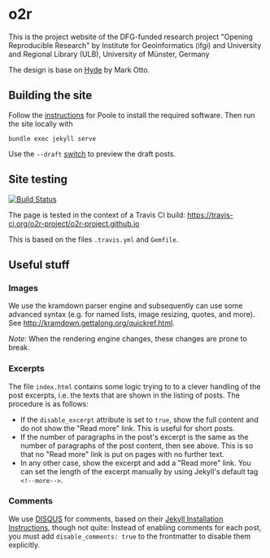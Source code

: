 # o2r

This is the project website of the DFG-funded research project "Opening Reproducible Research" by Institute for Geoinformatics (ifgi) and University and Regional Library (ULB), University of Münster, Germany

The design is base on [Hyde](https://github.com/poole/hyde) by Mark Otto.

## Building the site

Follow the [instructions](https://github.com/poole/poole) for Poole to install the required software. Then run the site locally with

```
bundle exec jekyll serve
```

Use the `--draft` [switch](https://jekyllrb.com/docs/drafts/) to preview the draft posts.

## Site testing

[![Build Status](https://travis-ci.org/o2r-project/o2r-project.github.io.svg?branch=master)](https://travis-ci.org/o2r-project/o2r-project.github.io)

The page is tested in the context of a Travis CI build: https://travis-ci.org/o2r-project/o2r-project.github.io

This is based on the files `.travis.yml` and `Gemfile`.

## Useful stuff

### Images

We use the kramdown parser engine and subsequently can use some advanced syntax (e.g. for named lists, image resizing, quotes, and more). See http://kramdown.gettalong.org/quickref.html.

*Note:* When the rendering engine changes, these changes are prone to break.

### Excerpts

The file `index.html` contains some logic trying to to a clever handling of the post excerpts, i.e. the texts that are shown in the listing of posts. The procedure is as follows:

- If the `disable_excerpt` attribute is set to `true`, show the full content and do not show the "Read more" link. This is useful for short posts.
- If the number of paragraphs in the post's excerpt is the same as the number of paragraphs of the post content, then see above. This is so that no "Read more" link is put on pages with no further text.
- In any other case, show the excerpt and add a "Read more" link. You can set the length of the excerpt manually by using Jekyll's default tag `<!--more-->`.

### Comments

We use [DISQUS]() for comments, based on their [Jekyll Installation Instructions](), though not quite: Instead of enabling comments for each post, you must add  `disable_comments: true` to the frontmatter to disable them explicitly.